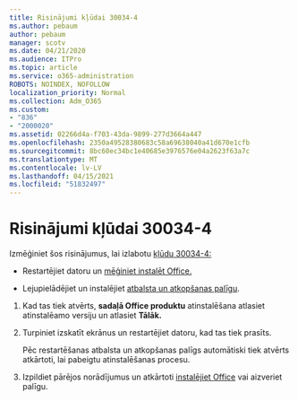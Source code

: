 ```yaml
---
title: Risinājumi kļūdai 30034-4
ms.author: pebaum
author: pebaum
manager: scotv
ms.date: 04/21/2020
ms.audience: ITPro
ms.topic: article
ms.service: o365-administration
ROBOTS: NOINDEX, NOFOLLOW
localization_priority: Normal
ms.collection: Adm_O365
ms.custom:
- "836"
- "2000020"
ms.assetid: 02266d4a-f703-43da-9899-277d3664a447
ms.openlocfilehash: 2350a49528380683c58a69638040a41d670e1cfb
ms.sourcegitcommit: 8bc60ec34bc1e40685e3976576e04a2623f63a7c
ms.translationtype: MT
ms.contentlocale: lv-LV
ms.lasthandoff: 04/15/2021
ms.locfileid: "51832497"
---
```

# <a name="solutions-for-error-30034-4"></a>Risinājumi kļūdai 30034-4

Izmēģiniet šos risinājumus, lai izlabotu [kļūdu 30034-4:](https://support.office.com/article/d5df89a9-0507-4b4c-92f9-22f457e630aa?wt.mc_id=Alchemy_ClientDIA)
  
- Restartējiet datoru un [mēģiniet instalēt Office.](https://portal.office.com/OLS/MySoftware.aspx)

- Lejupielādējiet un instalējiet [atbalsta un atkopšanas palīgu](https://aka.ms/SARA-OfficeUninstall-Alchemy).

1. Kad tas tiek atvērts, **sadaļā Office produktu** atinstalēšana atlasiet atinstalēamo versiju un atlasiet **Tālāk.**

2. Turpiniet izskatīt ekrānus un restartējiet datoru, kad tas tiek prasīts.

    Pēc restartēšanas atbalsta un atkopšanas palīgs automātiski tiek atvērts atkārtoti, lai pabeigtu atinstalēšanas procesu.

3. Izpildiet pārējos norādījumus un atkārtoti [instalējiet Office](https://portal.office.com/OLS/MySoftware.aspx) vai aizveriet palīgu.
